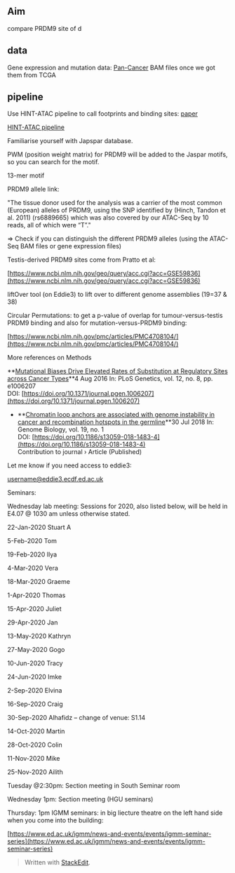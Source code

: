 ## Aim
compare PRDM9 site of d

## data
Gene expression and mutation data:
[Pan-Cancer](https://xenabrowser.net/datapages/?cohort=GDC%20Pan-Cancer%20(PANCAN)&removeHub=https%3A%2F%2Fxena.treehouse.gi.ucsc.edu%3A443)
BAM files once we got them from TCGA

## pipeline
Use HINT-ATAC pipeline to call footprints and binding sites:
[paper](https://genomebiology.biomedcentral.com/articles/10.1186/s13059-019-1642-2)

[HINT-ATAC pipeline](http://www.regulatory-genomics.org/hint/introduction/)

Familiarise yourself with Japspar database.

PWM (position weight matrix) for PRDM9 will be added to the Jaspar motifs, so you can search for the motif.

13-mer motif

PRDM9 allele link:

"The tissue donor used for the analysis was a carrier of the most common (European) alleles of PRDM9, using the SNP identified by (Hinch, Tandon et al. 2011) (rs6889665) which was also covered by our ATAC-Seq by 10 reads, all of which were “T”."

=> Check if you can distinguish the different PRDM9 alleles (using the ATAC-Seq BAM files or gene expression files)

Testis-derived PRDM9 sites come from Pratto et al:

[https://www.ncbi.nlm.nih.gov/geo/query/acc.cgi?acc=GSE59836](https://www.ncbi.nlm.nih.gov/geo/query/acc.cgi?acc=GSE59836)

liftOver tool (on Eddie3) to lift over to different genome assemblies (19=37 & 38)

Circular Permutations: to get a p-value of overlap for tumour-versus-testis PRDM9 binding and also for mutation-versus-PRDM9 binding​:

[https://www.ncbi.nlm.nih.gov/pmc/articles/PMC4708104/](https://www.ncbi.nlm.nih.gov/pmc/articles/PMC4708104/)

More references on Methods

**[Mutational Biases Drive Elevated Rates of Substitution at Regulatory Sites across Cancer Types](https://www.research.ed.ac.uk/portal/en/publications/mutational-biases-drive-elevated-rates-of-substitution-at-regulatory-sites-across-cancer-types(5a00d7bc-a13f-4ce9-9ec6-e53ae92491a1).html "view on Edinburgh Research Explorer")**4 Aug 2016 In: PLoS Genetics, vol. 12, no. 8, pp. e1006207  
DOI: [https://doi.org/10.1371/journal.pgen.1006207](https://doi.org/10.1371/journal.pgen.1006207)

-   **[Chromatin loop anchors are associated with genome instability in cancer and recombination hotspots in the germline](https://www.research.ed.ac.uk/portal/en/publications/chromatin-loop-anchors-are-associated-with-genome-instability-in-cancer-and-recombination-hotspots-in-the-germline(9b7b0b32-7c43-4aa3-94cf-480a92a2863d).html "view on Edinburgh Research Explorer")**30 Jul 2018 In: Genome Biology, vol. 19, no. 1  
    DOI: [https://doi.org/10.1186/s13059-018-1483-4](https://doi.org/10.1186/s13059-018-1483-4)  
    Contribution to journal › Article (Published)

Let me know if you need access to eddie3:

username@eddie3.ecdf.ed.ac.uk

Seminars:

Wednesday lab meeting: Sessions for 2020, also listed below, will be held in E4.07 @ 1030 am unless otherwise stated.

22-Jan-2020 Stuart A

5-Feb-2020 Tom

19-Feb-2020 Ilya

4-Mar-2020 Vera

18-Mar-2020 Graeme

1-Apr-2020 Thomas

15-Apr-2020 Juliet

29-Apr-2020 Jan

13-May-2020 Kathryn

27-May-2020 Gogo

10-Jun-2020 Tracy

24-Jun-2020 Imke

2-Sep-2020 Elvina

16-Sep-2020 Craig

30-Sep-2020 Alhafidz – change of venue: S1.14

14-Oct-2020 Martin

28-Oct-2020 Colin

11-Nov-2020 Mike

25-Nov-2020 Ailith

Tuesday @2:30pm: Section meeting in South Seminar room

Wednesday 1pm: Section meeting (HGU seminars)

Thursday: 1pm IGMM seminars: in big liecture theatre on the left hand side when you come into the building:

[https://www.ed.ac.uk/igmm/news-and-events/events/igmm-seminar-series](https://www.ed.ac.uk/igmm/news-and-events/events/igmm-seminar-series)

> Written with [StackEdit](https://stackedit.io/).
<!--stackedit_data:
eyJoaXN0b3J5IjpbLTk3ODY5ODM1Niw2MTQ0ODIyMTIsMTU1Nj
I3OTkwNywxMDY1NTk1NTI2XX0=
-->